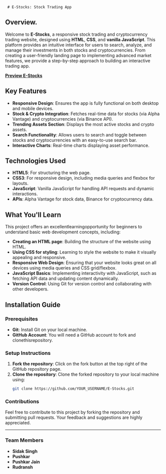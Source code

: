      # E-Stocks: Stock Trading App 

## Overview.

Welcome to **E-Stocks**, a responsive stock trading and cryptocurrency trading website, designed using **HTML**, **CSS**, and **vanilla JavaScript**. This platform provides an intuitive interface for users to search, analyze, and manage their investments in both stocks and cryptocurrencies. From creating a user-friendly landing page to implementing advanced market features, we provide a step-by-step approach to building an interactive trading app.

[**Preview E-Stocks**](https://sidakgrover.github.io/E-Stocks/)

## Key Features

- **Responsive Design**: Ensures the app is fully functional on both desktop and mobile devices.
- **Stock & Crypto Integration**: Fetches real-time data for stocks (via Alpha Vantage) and cryptocurrencies (via Binance API).
- **Trending Assets Section**: Displays the most active stocks and crypto assets.
- **Search Functionality**: Allows users to search and toggle between stocks and cryptocurrencies with an easy-to-use search bar.
- **Interactive Charts**: Real-time charts displaying asset performance.

## Technologies Used

- **HTML5**: For structuring the web  page.
- **CSS3**: For responsive design, including media queries and flexbox for layouts.
- **JavaScript**: Vanilla JavaScript for handling API requests and dynamic interactions.
- **APIs**: Alpha Vantage for stock data, Binance for cryptocurrency data.

## What You'll Learn

This project offers an excellentlearningopportunity for beginners to understand basic web development concepts, including:

- **Creating an HTML page**: Building the structure of the website using HTML.
- **Using CSS for styling**: Learning to style the website to make it visually appealing and responsive.
- **Responsive Web Design**: Ensuring that your website looks great on all devices using media queries and CSS grid/flexbox.
- **JavaScript Basics**: Implementing interactivity with JavaScript, such as fetching API data and updating content dynamically.
- **Version Control**: Using Git for version control and collaborating with other developers.

## Installation Guide

### Prerequisites
- **Git**: Install Git on your local machine.
- **GitHub Account**: You will need a GitHub account to fork and clonethisrepository.

### Setup Instructions

1. **Fork the repository**: Click on the fork button at the top right of the GitHub repository page.
2. **Clone the repository**: Clone the forked repository to your local machine using:
   ```bash
   git clone https://github.com/YOUR_USERNAME/E-Stocks.git

### Contributions

Feel free to contribute to this project by forking the repository and submitting pull requests. Your feedback and suggestions are highly appreciated.

---

### Team Members

- **Sidak Singh**
- **Pushkar**
- **Pushkar Jain**
- **Rudransh**
